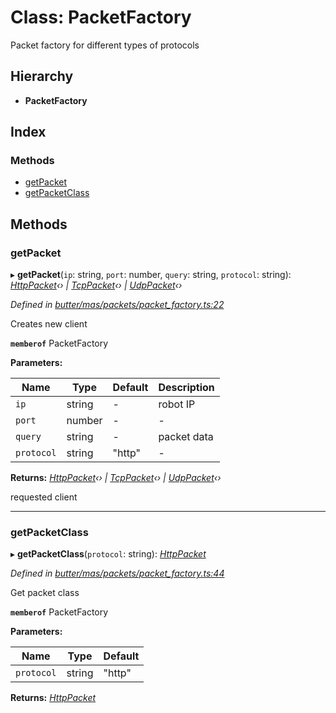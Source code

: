 
# Class: PacketFactory

Packet factory for different types of protocols

## Hierarchy

* **PacketFactory**

## Index

### Methods

* [getPacket](_butter_mas_packets_packet_factory_.packetfactory.md#getpacket)
* [getPacketClass](_butter_mas_packets_packet_factory_.packetfactory.md#getpacketclass)

## Methods

###  getPacket

▸ **getPacket**(`ip`: string, `port`: number, `query`: string, `protocol`: string): *[HttpPacket](_butter_mas_packets_packet_http_.httppacket.md)‹› | [TcpPacket](_butter_mas_packets_packet_tcp_.tcppacket.md)‹› | [UdpPacket](_butter_mas_packets_packet_udp_.udppacket.md)‹›*

*Defined in [butter/mas/packets/packet_factory.ts:22](https://github.com/butter-robotics/Butter.MAS.JavascriptAPI/blob/3caa871/butter/mas/packets/packet_factory.ts#L22)*

Creates new client

**`memberof`** PacketFactory

**Parameters:**

Name | Type | Default | Description |
------ | ------ | ------ | ------ |
`ip` | string | - | robot IP |
`port` | number | - | - |
`query` | string | - | packet data |
`protocol` | string | "http" | - |

**Returns:** *[HttpPacket](_butter_mas_packets_packet_http_.httppacket.md)‹› | [TcpPacket](_butter_mas_packets_packet_tcp_.tcppacket.md)‹› | [UdpPacket](_butter_mas_packets_packet_udp_.udppacket.md)‹›*

requested client

___

###  getPacketClass

▸ **getPacketClass**(`protocol`: string): *[HttpPacket](_butter_mas_packets_packet_http_.httppacket.md)*

*Defined in [butter/mas/packets/packet_factory.ts:44](https://github.com/butter-robotics/Butter.MAS.JavascriptAPI/blob/3caa871/butter/mas/packets/packet_factory.ts#L44)*

Get packet class

**`memberof`** PacketFactory

**Parameters:**

Name | Type | Default |
------ | ------ | ------ |
`protocol` | string | "http" |

**Returns:** *[HttpPacket](_butter_mas_packets_packet_http_.httppacket.md)*
